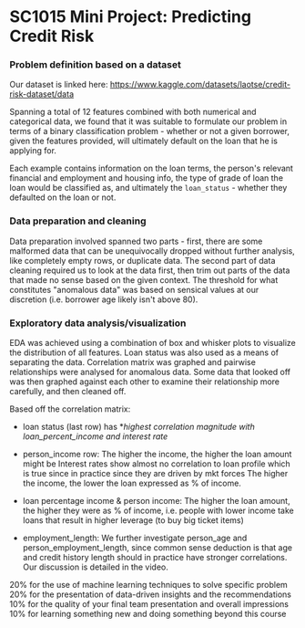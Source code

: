 # SC1015 Mini Project: Predicting Credit Risk


### Problem definition based on a dataset
Our dataset is linked here: https://www.kaggle.com/datasets/laotse/credit-risk-dataset/data

Spanning a total of 12 features combined with both numerical and categorical data, we found that it was suitable to formulate our problem in terms of a binary classification problem - whether or not a given borrower, given the features provided, will ultimately default on the loan that he is applying for.

Each example contains information on the loan terms, the person's relevant financial and employment and housing info, the type of grade of loan the loan would be classified as, and ultimately the `loan_status` - whether they defaulted on the loan or not.

### Data preparation and cleaning
Data preparation involved spanned two parts - first, there are some malformed data that can be unequivocally dropped without further analysis, like completely empty rows, or duplicate data. The second part of data cleaning required us to look at the data first, then trim out parts of the data that made no sense based on the given context. The threshold for what constitutes "anomalous data" was based on sensical values at our discretion (i.e. borrower age likely isn't above 80).


### Exploratory data analysis/visualization
EDA was achieved using a combination of box and whisker plots to visualize the distribution of all features. Loan status was also used as a means of separating the data.
Correlation matrix was graphed and pairwise relationships were analysed for anomalous data. Some data that looked off was then graphed against each other to examine their relationship more carefully, and then cleaned off.

Based off the correlation matrix:
- loan status (last row) has **highest correlation magnitude with  loan_percent_income and interest rate*

- person_income row:
The higher the income, the higher the loan amount might be
Interest rates show almost no correlation to loan profile which is true since in practice since they are driven by mkt forces
The higher the income, the lower the loan expressed as % of income.

- loan percentage income & person income:
The higher the loan amount, the higher they were as % of income, i.e. people with lower income take loans that result in higher leverage (to buy big ticket items)

- employment_length:
We further investigate person_age and person_employment_length, since common sense deduction is that age and credit history length should in practice have stronger correlations. Our discussion is detailed in the video.









20% for the use of machine learning techniques to solve specific problem
20% for the presentation of data-driven insights and the recommendations
10% for the quality of your final team presentation and overall impressions
10% for learning something new and doing something beyond this course
